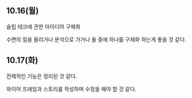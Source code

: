 ## 10.16(월)

슬립 테크에 관한 아이디어 구체화

수면의 질을 올리거나 분석으로 가거나 둘 중에 하나를 구체화 하는게 좋을 것 같다.

## 10.17(화)

전체적인 기능은 정리된 것 같다.

와이어 프레임과 스토리를 작성하며 수정을 해야 할 것 같다.
